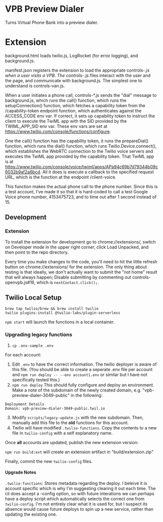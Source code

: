 # VPB Preview Dialer

Turns Virtual Phone Bank into a preview dialer.

# Extension

background.html loads twilio.js, LogRocket (for error logging), and
background.js.

manifest.json registers the extension to load the appropriate
controls-*.js when a user visits a VPB. The controls-*.js files
interact with the user and the page, and communicate with
background.js. The simplest one to understand is controls-van.js.

When a user initiates a phone call, controls-*.js sends the "dial"
message to background.js, which runs the call() function, which runs
the setupConnection() function, which fetches a capability token from
the /capability-token endpoint function, which authenticates against
the ACCESS_CODE env var. If correct, it sets up capability token to
instruct the client to execute the TwiML app with the SID provided by
the TWIML_APP_SID env var. These env vars are set at
https://www.twilio.com/console/functions/configure.

One the call() function has the capability token, it runs the
prepareDial() function, which runs the dial() function, which runs
Twilio.Device.connect(), which establishes the WebRTC connection to
the Twilio voice servers and executes the TwiML app provided by the
capability token. That TwiML app is at
https://www.twilio.com/console/voice/twiml/apps/APa94c69b7d79344b09c6032b9af2a6bcd.
All it does is execute a callback to the specified request URL, which
is the function at the endpoint /client-voice.

This function makes the actual phone call to the phone number. Since
this is a test account, I've made it so that it is hard-coded to call
a test Google Voice phone number, 4153475723, and to time out after 1
second instead of 15.

## Development

### Extension
To install the extension for development go to chrome://extensions/, switch on Developer mode in the upper right corner, click Load Unpacked, and then point to the repo directory.

Every time you make changes to the code, you'll need to hit the little
refresh button on chrome://extensions/ for the extension. The only
thing about testing is that ideally, we don't actually want to submit
the "not home" result that will always happen; Disable
submitting by commenting out controls-openvpb.js#16, which is
`nextContact.click();`.

## Twilio Local Setup
```
brew tap twilio/brew && brew install twilio
twilio plugins:install @twilio-labs/plugin-serverless
```

`npm start` will launch the functions in a local container.

### Upgrading legacy functions
1. `cp .env-sample .env`

For each account:
1. Edit `.env` to have the correct information. The twilio deployer is aware of this file. (You should be able to create a seperate .env file per account and `npm run deploy -- --env account1.env` or similar but I have not specifically tested this.)
2. `npm run deploy` This should fully configure and deploy an environment. Make a note of the subdomain of the newly created domain, e.g. "vpb-preview-dialer-3049-public" in the following:
```
Deployment Details
Domain: vpb-preview-dialer-3049-public.twil.io
```
3. Modify `scripts/legacy-update.js` with the new subdomain. Then, manually add this file to the **old** functions for this account.
4. Twilio will have modified `.twilio-functions`. Copy the contents to a new file in `twilio-config` with a self explanatory name.

Once **all** accounts are updated, publish the new extension version:

`npm run build:ext` will create an extension artifact in "build/extension.zip"

Finally, commit the new `twilio-config` files.

#### Upgrade Notes

`.twilio-functions`: Stores metadata regarding the deploy. I beleive it is account specific which is why I'm suggesting clearing it out each time. The cli does accept a -config option, so with future interations we can perhaps have a deploy script which automatically selects the correct one from `twilio-config`. I'm not entirely clear what it is used for, but I suspect its absence would cause future deploys to spin up a new service, rather than updating the existing one.
